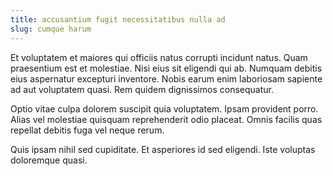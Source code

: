 ```yaml
---
title: accusantium fugit necessitatibus nulla ad
slug: cumque harum
---
```


Et voluptatem et maiores qui officiis natus corrupti incidunt natus. Quam praesentium est et molestiae. Nisi eius sit eligendi qui ab. Numquam debitis eius aspernatur excepturi inventore. Nobis earum enim laboriosam sapiente ad aut voluptatem quasi. Rem quidem dignissimos consequatur.

Optio vitae culpa dolorem suscipit quia voluptatem. Ipsam provident porro. Alias vel molestiae quisquam reprehenderit odio placeat. Omnis facilis quas repellat debitis fuga vel neque rerum.

Quis ipsam nihil sed cupiditate. Et asperiores id sed eligendi. Iste voluptas doloremque quasi.
